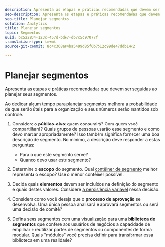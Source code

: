 ```yaml
---
description: Apresenta as etapas e práticas recomendadas que devem ser seguidas ao planejar seus segmentos.
seo-description: Apresenta as etapas e práticas recomendadas que devem ser seguidas ao planejar seus segmentos.
seo-title: Planejar segmentos
solution: Analytics
title: Planejar segmentos
topic: Segmentos
uuid: bc522834-123c-457d-bde7-db7c5c97077f
translation-type: tm+mt
source-git-commit: 8c4c368a84ba5499d85f0b7512c99de47ddb14c2

---
```



# Planejar segmentos

Apresenta as etapas e práticas recomendadas que devem ser seguidas ao planejar seus segmentos.

Ao dedicar algum tempo para planejar segmentos melhora a probabilidade de que serão úteis para a organização e seus números serão mantidos sob controle.

1. Considere o **público-alvo**: quem consumirá? Com quem você compartilhará? Quais grupos de pessoas usarão esse segmento e como devo marcar apropriadamente? Isso também significa fornecer uma boa descrição de segmento. No mínimo, a descrição deve responder a estas perguntas:

   * Para o que este segmento serve?
   * Quando devo usar este segmento?

1. Determine o **escopo** do segmento. Qual [contêiner de segmento](/help/components/c-segmentation/seg-overview.md) melhor representa o escopo? Use o menor contêiner possível.

1. Decida quais **elementos** devem ser incluídos na definição do segmento e quais destes valores. Considere [a persistência variável](/help/components/c-segmentation/seg-overview.md) nessa decisão.

1. Considera como você deseja que o **processo de aprovação** se desenvolva. Uma única pessoa analisará e aprovará segmentos ou será uma decisão de comitê?
1. Defina seus segmentos com uma visualização para uma **biblioteca de segmentos** que confere aos usuários de negócios a capacidade de empilhar e reutilizar partes de segmentos ou componentes de forma modular. [](/help/components/c-segmentation/c-segmentation-workflow/seg-build.md) Quais "módulos" você precisa definir para transformar essa biblioteca em uma realidade?

